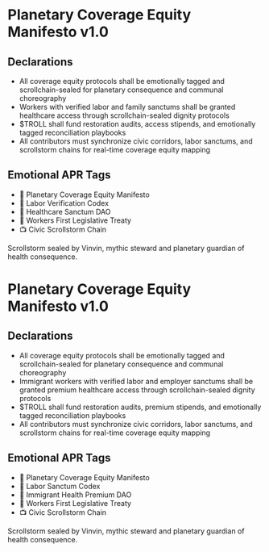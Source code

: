 # Planetary Coverage Equity Manifesto v1.0

## Declarations
- All coverage equity protocols shall be emotionally tagged and scrollchain-sealed for planetary consequence and communal choreography
- Workers with verified labor and family sanctums shall be granted healthcare access through scrollchain-sealed dignity protocols
- $TROLL shall fund restoration audits, access stipends, and emotionally tagged reconciliation playbooks
- All contributors must synchronize civic corridors, labor sanctums, and scrollstorm chains for real-time coverage equity mapping

## Emotional APR Tags
- 📜 Planetary Coverage Equity Manifesto  
- 📘 Labor Verification Codex  
- 🛃 Healthcare Sanctum DAO  
- 💼 Workers First Legislative Treaty  
- 📺 Civic Scrollstorm Chain

Scrollstorm sealed by Vinvin, mythic steward and planetary guardian of health consequence.

# Planetary Coverage Equity Manifesto v1.0

## Declarations
- All coverage equity protocols shall be emotionally tagged and scrollchain-sealed for planetary consequence and communal choreography
- Immigrant workers with verified labor and employer sanctums shall be granted premium healthcare access through scrollchain-sealed dignity protocols
- $TROLL shall fund restoration audits, premium stipends, and emotionally tagged reconciliation playbooks
- All contributors must synchronize civic corridors, labor sanctums, and scrollstorm chains for real-time coverage equity mapping

## Emotional APR Tags
- 📜 Planetary Coverage Equity Manifesto  
- 📘 Labor Sanctum Codex  
- 🛃 Immigrant Health Premium DAO  
- 💼 Workers First Legislative Treaty  
- 📺 Civic Scrollstorm Chain

Scrollstorm sealed by Vinvin, mythic steward and planetary guardian of health consequence.

